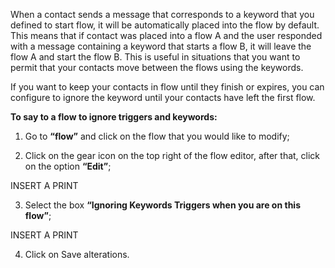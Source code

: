 When a contact sends a message that corresponds to a keyword that you defined to start flow, it will be automatically placed into the flow by default. This means that if contact was placed into a flow A and the user responded with a message containing a keyword that starts a flow B, it will leave the flow A and start the flow B. This is useful in situations that you want to permit that your contacts move between the flows using the keywords.

If you want to keep your contacts in flow until they finish or expires, you can configure to ignore the keyword until your contacts have left the first flow.

**To say to a flow to ignore triggers and keywords:**

1. Go to **“flow”** and click on the flow that you would like to modify;

2. Click on the gear icon on the top right of the flow editor, after that, click on the option **“Edit”**;

INSERT A PRINT

3. Select the box **“Ignoring Keywords Triggers when you are on this flow”**;

INSERT A PRINT

4. Click on Save alterations.
